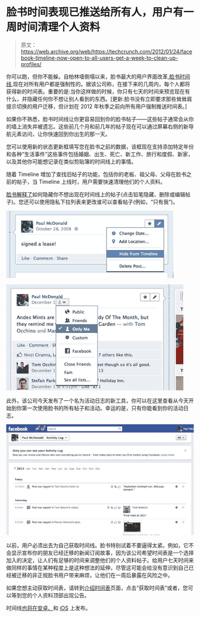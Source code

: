 # 脸书时间表现已推送给所有人，用户有一周时间清理个人资料

> 原文：<https://web.archive.org/web/https://techcrunch.com/2012/01/24/facebook-timeline-now-open-to-all-users-get-a-week-to-clean-up-profiles/>

你可以跑，但你不能躲。自柏林墙倒塌以来，脸书最大的用户界面改革,[脸书时间线](https://web.archive.org/web/20230407084341/http://www.facebook.com/about/timeline),现在对所有用户都是强制性的。据该公司称，在接下来的几周内，每个人都将获得新的时间表。重要的是:当你这样做的时候，你只有七天的时间来预览现在有什么，并隐藏任何你不想让别人看到的东西。[更新:脸书没有立即要求那些耸耸肩提示切换的用户迁移，但计划在 2012 年秋季之前向所有用户强制推送时间表。]

如果你不熟悉，脸书时间线让你更容易回到你的脸书帖子——这些帖子通常会从你的墙上消失并被遗忘。这些前几个月和前几年的帖子现在可以通过屏幕右侧的新导航元素访问，让你快速回到你出生的那一天。

您可以使用新的状态更新框填写您在脸书之前的数据，该框现在支持添加特定年份和各种“生活事件”这些事件包括婚姻、出生、死亡、新工作、旅行和度假、新家，以及其他你可能想记录在类似剪贴簿的时间线上的事情。

随着 Timeline 增加了查找旧帖子的功能，包括你的老板、祖父母、父母在脸书之前的帖子，当 Timeline 上线时，用户需要快速清理他们的个人资料。

[脸书解释了](https://web.archive.org/web/20230407084341/http://blog.facebook.com/blog.php?post=10150408488962131)如何隐藏你不想出现在时间线上的帖子(点击铅笔隐藏、删除或编辑帖子)。您还可以使用隐私下拉列表来更改谁可以查看帖子(例如，“只有我”)。

[![](img/3138ac4620006f2f6c734cb2bd2a7e15.png "hide-timeline")](https://web.archive.org/web/20230407084341/https://techcrunch.com/wp-content/uploads/2012/01/hide-timeline.jpg)

[![](img/95e8b03149018ed7d50cee0225ebcad1.png "timeline-privacy")](https://web.archive.org/web/20230407084341/https://techcrunch.com/wp-content/uploads/2012/01/timeline-privacy.jpg)

此外，该公司今天发布了一个名为活动日志的新工具，你可以在这里查看从今天开始到你第一次使用脸书的所有帖子和活动。幸运的是，只有你能看到你的活动日志。

[![](img/7085c3ca0384c8a40dd7f68a8686f52a.png "activity-log")](https://web.archive.org/web/20230407084341/https://techcrunch.com/wp-content/uploads/2012/01/activity-log.jpg)

以前，用户必须出去为自己获取时间线。脸书特别试着不要逼得太紧。例如，它不会显示宣布你的朋友已经迁移的新闻订阅故事，因为该公司希望时间表是一个选择加入的决定，让人们有足够的时间来调整他们的个人资料帖子。给用户七天时间来做同样的事情在某种程度上是这种想法的延伸，尽管这可能会给没有意识到自己已经被迁移的非正规脸书用户带来麻烦，让他们在一周后暴露在风险之中。

如果您想主动获取时间表，请转到[介绍时间表](https://web.archive.org/web/20230407084341/http://www.facebook.com/about/timeline)页面，点击“获取时间表”或者，您可以等到您的个人资料顶部出现公告。

时间线[也将在安卓、](https://web.archive.org/web/20230407084341/https://blog.facebook.com/blog.php?post=10150408335607131)和 [iOS](https://web.archive.org/web/20230407084341/https://blog.facebook.com/blog.php?post=10150408335607131) 上发布。
